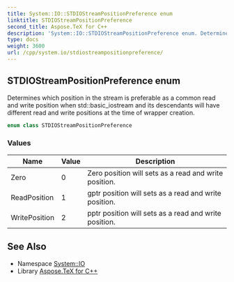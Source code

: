 ```yaml
---
title: System::IO::STDIOStreamPositionPreference enum
linktitle: STDIOStreamPositionPreference
second_title: Aspose.TeX for C++
description: 'System::IO::STDIOStreamPositionPreference enum. Determines which position in the stream is preferable as a common read and write position when std::basic_iostream and its descendants will have different read and write positions at the time of wrapper creation in C++.'
type: docs
weight: 3600
url: /cpp/system.io/stdiostreampositionpreference/
---
```

## STDIOStreamPositionPreference enum


Determines which position in the stream is preferable as a common read and write position when std::basic_iostream and its descendants will have different read and write positions at the time of wrapper creation.

```cpp
enum class STDIOStreamPositionPreference
```

### Values

| Name | Value | Description |
| --- | --- | --- |
| Zero | 0 | Zero position will sets as a read and write position. |
| ReadPosition | 1 | gptr position will sets as a read and write position. |
| WritePosition | 2 | pptr position will sets as a read and write position. |

## See Also

* Namespace [System::IO](../)
* Library [Aspose.TeX for C++](../../)
